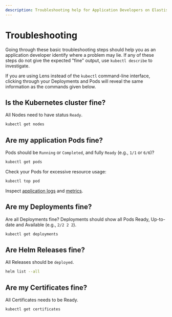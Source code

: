 ```yaml
---
description: Troubleshooting help for Application Developers on Elastisys Compliant Kubernetes, the security-hardened Kubernetes distribution
---
```


# Troubleshooting

Going through these basic troubleshooting steps should help you as an application developer identify where a problem may lie. If any of these steps do not give the expected "fine" output, use `kubectl describe` to investigate.

If you are using Lens instead of the `kubectl` command-line interface, clicking through your Deployments and Pods will reveal the same information as the commands given below.

## Is the Kubernetes cluster fine?

All Nodes need to have status `Ready`.

```bash
kubectl get nodes
```

## Are my application Pods fine?

Pods should be `Running` or `Completed`, and fully `Ready` (e.g., `1/1` or `6/6`)?

```bash
kubectl get pods
```

Check your Pods for excessive resource usage:

```bash
kubectl top pod
```

Inspect [application logs](../logs) and [metrics](../metrics).

## Are my Deployments fine?

Are all Deployments fine? Deployments should show all Pods Ready, Up-to-date and Available (e.g., `2/2 2 2`).

```bash
kubectl get deployments
```

## Are Helm Releases fine?

All Releases should be `deployed`.

```bash
helm list --all
```

## Are my Certificates fine?

All Certificates needs to be Ready.

```bash
kubectl get certificates
```
